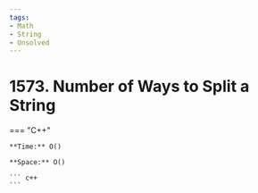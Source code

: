 ```yaml
---
tags:
- Math
- String
- Unsolved
---
```



# 1573. Number of Ways to Split a String

=== "C++"

    **Time:** O()

    **Space:** O()

    ``` c++
    ```
